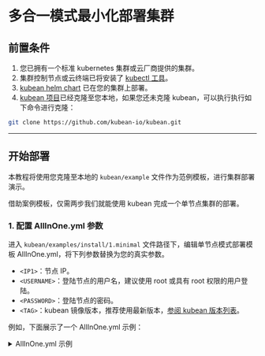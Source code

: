 # 多合一模式最小化部署集群

## 前置条件

1. 您已拥有一个标准 kubernetes 集群或云厂商提供的集群。
2. 集群控制节点或云终端已将安装了 [kubectl 工具](https://kubernetes.io/docs/tasks/tools/install-kubectl-linux/)。
3. [kubean helm chart](helm-install-kubean.md) 已在您的集群上部署。
4. [kubean 项目](https://github.com/kubean-io/kubean)已经克隆至您本地，如果您还未克隆 kubean，可以执行执行如下命令进行克隆：

```bash
git clone https://github.com/kubean-io/kubean.git
```

---

## 开始部署

本教程将使用您克隆至本地的 `kubean/example` 文件作为范例模板，进行集群部署演示。

借助案例模板，仅需两步我们就能使用 kubean 完成一个单节点集群的部署。

### 1. 配置 AllInOne.yml 参数

进入 `kubean/examples/install/1.minimal` 文件路径下，编辑单节点模式部署模板 AllInOne.yml，将下列参数替换为您的真实参数。

- `<IP1>`：节点 IP。
- `<USERNAME>`：登陆节点的用户名，建议使用 root 或具有 root 权限的用户登陆。
- `<PASSWORD>`：登陆节点的密码。
- `<TAG>`：kubean 镜像版本，推荐使用最新版本，[参阅 kubean 版本列表](https://github.com/kubean-io/kubean/tags)。

例如，下面展示了一个 AllInOne.yml 示例：
<details>
<summary>AllInOne.yml 示例</summary>
```yaml
---
apiVersion: v1
kind: ConfigMap
metadata:
name: mini-hosts-conf
namespace: kubean-system
data:
hosts.yml: |
  all:
    hosts:
      node1:
        ip: 10.6.175.10 # 你的节点 IP
        access_ip: 10.6.175.10 # 你的节点 IP
        ansible_host: 10.6.175.10 # 你的节点 IP
        ansible_connection: ssh
        ansible_user: root # 登陆节点的用户名
        ansible_password: password01 # 登陆节点的密码
    children:
      kube_control_plane:
        hosts:
          node1:
      kube_node:
        hosts:
          node1:
      etcd:
        hosts:
          node1:
      k8s_cluster:
        children:
          kube_control_plane:
          kube_node:
      calico_rr:
        hosts: {}

---
apiVersion: v1
kind: ConfigMap
metadata:
name: mini-vars-conf
namespace: kubean-system
data:
group_vars.yml: |
  container_manager: containerd
  kube_network_plugin: calico
  etcd_deployment_type: kubeadm

---
apiVersion: kubean.io/v1alpha1
kind: Cluster
metadata:
name: cluster-mini
labels:
  clusterName: cluster-mini
spec:
hostsConfRef:
  namespace: kubean-system
  name: mini-hosts-conf
varsConfRef:
  namespace: kubean-system
  name:  mini-vars-conf

---
apiVersion: kubean.io/v1alpha1
kind: ClusterOperation
metadata:
name: cluster-mini-install-ops
spec:
cluster: cluster-mini
image: ghcr.m.daocloud.io/kubean-io/spray-job:v0.5.2 # kubean 镜像版本
actionType: playbook
action: cluster.yml
preHook:
  - actionType: playbook
    action: disable-firewalld.yml
postHook:
  - actionType: playbook
    action: cluster-info.yml
```
</details>

执行如下命令编辑 AllInOne.yml 配置模板：

```bash
vi kubean/examples/install/1.minimal/AllInOne.yml
```

### 2. 应用 AllInOne.yml 配置

完成上述步骤并保存 AllInOne.yml 文件后，执行如下命令：

```bash
kubectl apply -f examples/install/1.minimal/AllInOne.yml
```

至此，您已经完成了一个简单的单节点集群的部署。
